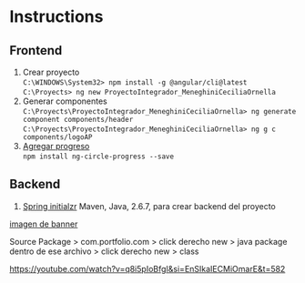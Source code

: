 # Instructions
## Frontend
1. Crear proyecto<br>
`C:\WINDOWS\System32> npm install -g @angular/cli@latest
`<br>`C:\Proyects> ng new ProyectoIntegrador_MeneghiniCeciliaOrnella`
2. Generar componentes<br>
`C:\Proyects\ProyectoIntegrador_MeneghiniCeciliaOrnella> ng generate component components/header`
`C:\Proyects\ProyectoIntegrador_MeneghiniCeciliaOrnella> ng g c components/logoAP`
4. [Agregar progreso](https://www.npmjs.com/package/ng-circle-progress)<br>
`npm install ng-circle-progress --save`
## Backend
1. [Spring initialzr](https://start.spring.io) Maven, Java, 2.6.7, para crear backend del proyecto<br>
<!-- https://youtube.com/watch?v=WKsJzGxcROE&si=EnSIkaIECMiOmarE&t=478 -->

[imagen de banner](https://designstripe.com/editor/?scene=68a6f1e8-fa12-42bb-aff8-3497dda1862d)

Source Package > com.portfolio.com > click derecho new > java package
dentro de ese archivo > click derecho new > class

https://youtube.com/watch?v=q8i5pIoBfgI&si=EnSIkaIECMiOmarE&t=582